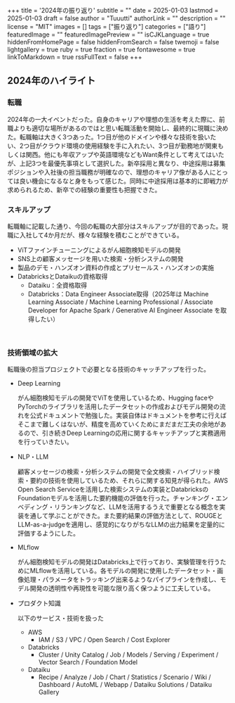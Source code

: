 +++
title = '2024年の振り返り'
subtitle = ""
date = 2025-01-03
lastmod = 2025-01-03
draft = false
author = "Tuuutti"
authorLink = ""
description = ""
license = "MIT"
images = []
tags = ["振り返り"]
categories = ["語り"]
featuredImage = ""
featuredImagePreview = ""
isCJKLanguage = true
hiddenFromHomePage = false
hiddenFromSearch = false
twemoji = false
lightgallery = true
ruby = true
fraction = true
fontawesome = true
linkToMarkdown = true
rssFullText = false
+++

<!--more-->

## 2024年のハイライト
### 転職
2024年の一大イベントだった。自身のキャリアや理想の生活を考えた際に、前職よりも適切な場所があるのではと思い転職活動を開始し、最終的に現職に決めた。転職軸は大きく3つあった。1つ目が他のドメインや様々な技術を扱いたい、2つ目がクラウド環境の使用経験を手に入れたい、3つ目が勤務地が関東もしくは関西。他にも年収アップや英語環境などもWant条件として考えてはいたが、上記3つを最優先事項として選択した。新卒採用と異なり、中途採用は募集ポジションや入社後の担当職務が明確なので、理想のキャリア像がある人にとっては良い機会になるなと身をもって感じた。同時に中途採用は基本的に即戦力が求められるため、新卒での経験の重要性も把握できた。
<br>

### スキルアップ
転職軸に記載した通り、今回の転職の大部分はスキルアップが目的であった。現職に入社して4か月だが、様々な経験を積むことができている。
- ViTファインチューニングによるがん細胞検知モデルの開発
- SNS上の顧客メッセージを用いた検索・分析システムの開発
- 製品のデモ・ハンズオン資料の作成とプリセールス・ハンズオンの実施
- DatabricksとDataikuの資格取得
  - Dataiku：全資格取得
  - Databricks：Data Engineer Associate取得（2025年は Machine Learning Associate / Machine Learning Professional / Associate Developer for Apache Spark / Generative AI Engineer Associate を取得したい）
<br>

### 技術領域の拡大
転職後の担当プロジェクトで必要となる技術のキャッチアップを行った。
- Deep Learning

    がん細胞検知モデルの開発でViTを使用しているため、Hugging faceやPyTorchのライブラリを活用したデータセットの作成およびモデル開発の流れを公式ドキュメントで勉強した。実装自体はドキュメントを参考に行えばそこまで難しくはないが、精度を高めていくためにまだまだ工夫の余地があるので、引き続きDeep Learningの応用に関するキャッチアップと実務適用を行っていきたい。

- NLP・LLM

    顧客メッセージの検索・分析システムの開発で全文検索・ハイブリッド検索・要約の技術を使用しているため、それらに関する知見が得られた。AWS Open Search Serviceを活用した検索システムの実装とDatabricksのFoundationモデルを活用した要約機能の評価を行った。チャンキング・エンベディング・リランキングなど、LLMを活用するうえで重要となる概念を実装を通して学ぶことができた。また要約結果の評価方法として、ROUGEとLLM-as-a-judgeを適用し、感覚的になりがちなLLMの出力結果を定量的に評価するようにした。

- MLflow

    がん細胞検知モデルの開発はDatabricks上で行っており、実験管理を行うためにMLflowを活用している。各モデルの開発に使用したデータセット・画像処理・パラメータをトラッキング出来るようなパイプラインを作成し、モデル開発の透明性や再現性を可能な限り高く保つように工夫している。

- プロダクト知識

    以下のサービス・技術を扱った
  - AWS
    - IAM / S3 / VPC / Open Search / Cost Explorer
  - Databricks
    - Cluster / Unity Catalog / Job / Models / Serving / Experiment / Vector Search / Foundation Model
  - Dataiku
    - Recipe / Analyze / Job / Chart / Statistics / Scenario / Wiki / Dashboard / AutoML / Webapp / Dataiku Solutions / Dataiku Gallery
<br>
